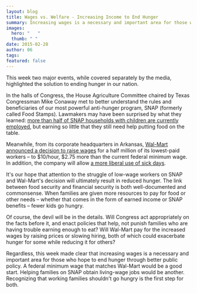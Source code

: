 ```yaml
---
layout: blog
title: Wages vs. Welfare - Increasing Income to End Hunger
summary: Increasing wages is a necessary and important area for those who hope to end hunger through better public policy. 
images:
  hero: "	"
  thumb: " "
date: 2015-02-28
author: 06
tags: 
featured: false
---
```

This week two major events, while covered separately by the media, highlighted the solution to ending hunger in our nation.

In the halls of Congress, the House Agriculture Committee chaired by Texas Congressman Mike Conaway met to better understand the rules and beneficiaries of our most powerful anti-hunger program, SNAP (formerly called Food Stamps). Lawmakers may have been surprised by what they learned: [more than half of SNAP households with children are currently employed](http://www.cbpp.org/cms/index.cfm?fa=view&id=5274), but earning so little that they still need help putting food on the table.

Meanwhile, from its corporate headquarters in Arkansas, [Wal-Mart announced a decision to raise wages](http://www.dallasnews.com/opinion/editorials/20150225-editorial-wal-marts-pay-hike-the-right-thing-for-all.ece) for a half million of its lowest-paid workers – to $10/hour, $2.75 more than the current federal minimum wage. In addition, the company will allow [a more liberal use of sick days](http://www.wsj.com/articles/wal-mart-to-end-one-day-wait-for-sick-pay-1424466584).

It's our hope that attention to the struggle of low-wage workers on SNAP and Wal-Mart's decision will ultimately result in reduced hunger. The link between food security and financial security is both well-documented and commonsense. When families are given more resources to pay for food or other needs – whether that comes in the form of earned income or SNAP benefits – fewer kids go hungry.

Of course, the devil will be in the details. Will Congress act appropriately on the facts before it, and enact policies that help, not punish families who are having trouble earning enough to eat? Will Wal-Mart pay for the increased wages by raising prices or slowing hiring, both of which could exacerbate hunger for some while reducing it for others?

Regardless, this week made clear that increasing wages is a necessary and important area for those who hope to end hunger through better public policy. A federal minimum wage that matches Wal-Mart would be a good start. Helping families on SNAP obtain living-wage jobs would be another. Recognizing that working families shouldn't go hungry is the first step for both.
